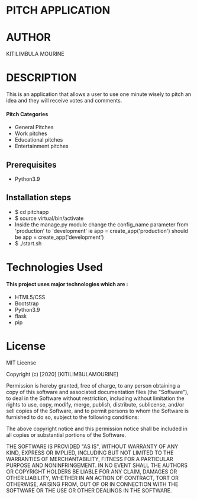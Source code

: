 # PITCH APPLICATION

# AUTHOR

KITILIMBULA MOURINE 

# DESCRIPTION

This is an application that allows a user to use one minute wisely to pitch an idea and they will receive votes and comments.

#### Pitch Categories
* General Pitches 
* Work pitches
* Educational pitches
* Entertainment pitches


## Prerequisites
* Python3.9

## Installation steps 
* $ cd pitchapp
* $ source virtual/bin/activate
* Inside the manage.py module change the config_name parameter from 'production' to 'development' ie app = create_app('production') should be app = create_app('development')
* $ ./start.sh 


# Technologies Used

#### This project uses major technologies which are :
* HTML5/CSS 
* Bootstrap 
* Python3.9
* flask
* pip

# License

MIT License

Copyright (c) [2020] [KITILIMBULAMOURINE]

Permission is hereby granted, free of charge, to any person obtaining a copy
of this software and associated documentation files (the "Software"), to deal
in the Software without restriction, including without limitation the rights
to use, copy, modify, merge, publish, distribute, sublicense, and/or sell
copies of the Software, and to permit persons to whom the Software is
furnished to do so, subject to the following conditions:

The above copyright notice and this permission notice shall be included in all
copies or substantial portions of the Software.

THE SOFTWARE IS PROVIDED "AS IS", WITHOUT WARRANTY OF ANY KIND, EXPRESS OR
IMPLIED, INCLUDING BUT NOT LIMITED TO THE WARRANTIES OF MERCHANTABILITY,
FITNESS FOR A PARTICULAR PURPOSE AND NONINFRINGEMENT. IN NO EVENT SHALL THE
AUTHORS OR COPYRIGHT HOLDERS BE LIABLE FOR ANY CLAIM, DAMAGES OR OTHER
LIABILITY, WHETHER IN AN ACTION OF CONTRACT, TORT OR OTHERWISE, ARISING FROM,
OUT OF OR IN CONNECTION WITH THE SOFTWARE OR THE USE OR OTHER DEALINGS IN THE
SOFTWARE.
